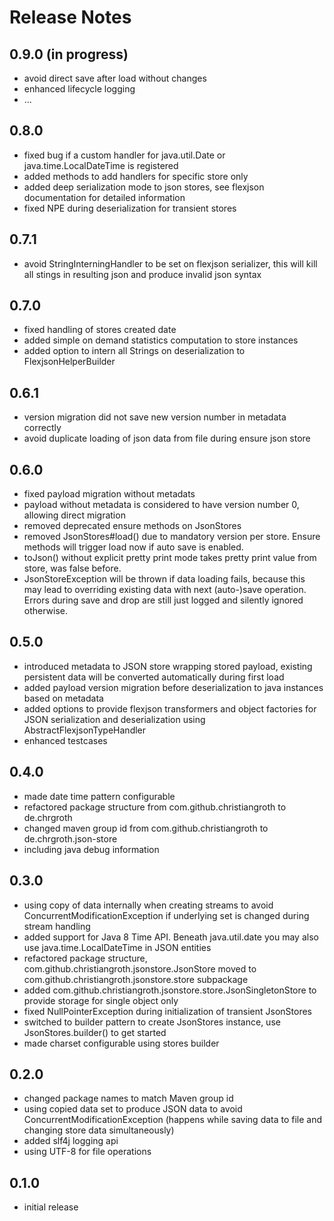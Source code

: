 Release Notes
=====================

0.9.0 (in progress)
-------------------
- avoid direct save after load without changes
- enhanced lifecycle logging
- ...

0.8.0
-----
- fixed bug if a custom handler for java.util.Date or java.time.LocalDateTime is registered
- added methods to add handlers for specific store only
- added deep serialization mode to json stores, see flexjson documentation for detailed information
- fixed NPE during deserialization for transient stores

0.7.1
-----
- avoid StringInterningHandler to be set on flexjson serializer, this will kill all stings in resulting json and produce invalid json syntax

0.7.0
-----
- fixed handling of stores created date
- added simple on demand statistics computation to store instances
- added option to intern all Strings on deserialization to FlexjsonHelperBuilder

0.6.1
-----
- version migration did not save new version number in metadata correctly
- avoid duplicate loading of json data from file during ensure json store
 
0.6.0
-----
- fixed payload migration without metadats
- payload without metadata is considered to have version number 0, allowing direct migration
- removed deprecated ensure methods on JsonStores
- removed JsonStores#load() due to mandatory version per store. Ensure methods will trigger load now if auto save is enabled.
- toJson() without explicit pretty print mode takes pretty print value from store, was false before.
- JsonStoreException will be thrown if data loading fails, because this may lead to overriding existing data with next (auto-)save operation. Errors during save and drop are still just logged and silently ignored otherwise. 

0.5.0
-----
- introduced metadata to JSON store wrapping stored payload, existing persistent data will be converted automatically during first load
- added payload version migration before deserialization to java instances based on metadata
- added options to provide flexjson transformers and object factories for JSON serialization and deserialization using AbstractFlexjsonTypeHandler
- enhanced testcases

0.4.0
-----
- made date time pattern configurable
- refactored package structure from com.github.christiangroth to de.chrgroth
- changed maven group id from com.github.christiangroth to de.chrgroth.json-store
- including java debug information

0.3.0
-----
- using copy of data internally when creating streams to avoid ConcurrentModificationException if underlying set is changed during stream handling
- added support for Java 8 Time API. Beneath java.util.date you may also use java.time.LocalDateTime in JSON entities
- refactored package structure, com.github.christiangroth.jsonstore.JsonStore moved to com.github.christiangroth.jsonstore.store subpackage
- added com.github.christiangroth.jsonstore.store.JsonSingletonStore to provide storage for single object only
- fixed NullPointerException during initialization of transient JsonStores
- switched to builder pattern to create JsonStores instance, use JsonStores.builder() to get started
- made charset configurable using stores builder

0.2.0
-----
- changed package names to match Maven group id
- using copied data set to produce JSON data to avoid ConcurrentModificationException (happens while saving data to file and changing store data simultaneously)
- added slf4j logging api
- using UTF-8 for file operations

0.1.0
-----
- initial release